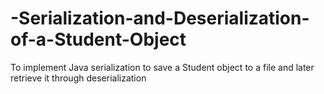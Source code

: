 # -Serialization-and-Deserialization-of-a-Student-Object
To implement Java serialization to save a Student object to a file and later retrieve it through deserialization
